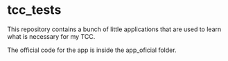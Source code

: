 # tcc_tests
This repository contains a bunch of little applications that are used to learn what is necessary for my TCC.

The official code for the app is inside the app_oficial folder.
